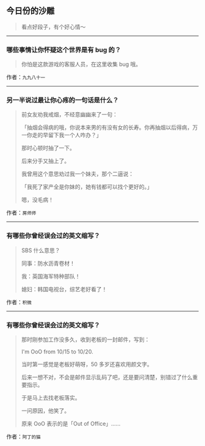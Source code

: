 ## 今日份的沙雕

> 看点好段子，有个好心情～


 
---

### 哪些事情让你怀疑这个世界是有 bug 的？

> 你怕是这款游戏的客服人员，在这里收集 bug 哦。


作者：`九九八十一`

---

### 另一半说过最让你心疼的一句话是什么？

> 前女友劝我戒烟，不经意幽幽来了一句：
> 
> 「抽烟会得病的哦，你说本来男的有没有女的长寿。你再抽烟以后得病，万一你走的早留下我一个人咋办？」
> 
> 那时心顿时抽了一下。
> 
> 后来分手又抽上了。
> 
> 我曾用这个意思劝过我一个妹夫，那个二逼说：
> 
> 「我死了家产全是你妹的，她有钱都可以找个更好的。」
> 
> 嗯，没毛病！


作者：`房师师`

---

### 有哪些你曾经误会过的英文缩写？

> SBS 什么意思？
> 
> 同事：防水沥青卷材！
> 
> 我：英国海军特种部队！
> 
> 媳妇：韩国电视台，综艺老好看了！


作者：`积微`

---

### 有哪些你曾经误会过的英文缩写？

> 那时刚参加工作没多久，收到老板的一封邮件，写到：
> 
> I'm OoO from 10/15 to 10/20.
> 
> 当时第一感觉是老板好萌呀，50 多岁还喜欢用颜文字。
> 
> 后来一想不对，不会是邮件显示乱码了吧，还是要问清楚，别错过了什么重要指示。
> 
> 于是马上去找老板落实。
> 
> 一问原因，他笑了。
> 
> 原来 OoO 表示的是「Out of Office」……


作者：`阿丁的猫`